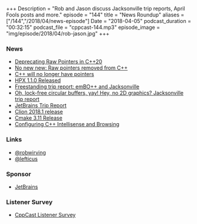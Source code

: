 +++
Description = "Rob and Jason discuss Jacksonville trip reports, April Fools posts and more."
episode = "144"
title = "News Roundup"
aliases = ["/144","/2018/04/news-episode"]
Date = "2018-04-05"
podcast_duration = "00:32:15"
podcast_file = "cppcast-144.mp3"
episode_image = "img/episode/2018/04/rob-jason.jpg"
+++

### News ###

 - [Deprecating Raw Pointers in C++20](http://www.bfilipek.com/2018/04/deprecating-pointers.html#)
 - [No new new: Raw pointers removed from C++](http://www.modernescpp.com/index.php/no-new-new)
 - [C++ will no longer have pointers](https://www.fluentcpp.com/2018/04/01/cpp-will-no-longer-have-pointers/)
 - [HPX 1.1.0 Released](http://stellar-group.org/2018/03/hpx-1-1-0-released/)
 - [Freestanding trip report: emBO++ and Jacksonville](https://www.reddit.com/r/cpp/comments/86mopg/freestanding_trip_report_embo_and_jacksonville/)
 - [Oh, lock-free circular buffers, yay! Hey, no 2D graphics? Jacksonville trip report](https://hatcat.com/?p=33)
 - [JetBrains Trip Report](https://blog.jetbrains.com/clion/2018/03/iso-cpp-committee-jacksonville-2018-trip-report-2/)
 - [Clion 2018.1 release](https://blog.jetbrains.com/clion/2018/03/clion-2018-1-cpp17-wsl-cmake-install/)
 - [Cmake 3.11 Release](https://cmake.org/cmake/help/v3.11/release/3.11.html)
 - [Configuring C++ Intellisense and Browsing](https://blogs.msdn.microsoft.com/vcblog/2018/03/27/configuring-c-intellisense-and-browsing/)
 
### Links ###

 - [@robwirving](https://twitter.com/robwirving)
 - [@lefticus](https://twitter.com/lefticus)

### Sponsor ###

- [JetBrains](https://www.jetbrains.com/cpp/?utm_source=cppcast&utm_medium=podcast&utm_content=cppcast-podcast&utm_campaign=cpp)

### Listener Survey ###

- [CppCast Listener Survey](http://bit.ly/CppCastSurvey)

